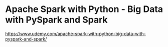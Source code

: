 # Apache Spark with Python - Big Data with PySpark and Spark
https://www.udemy.com/apache-spark-with-python-big-data-with-pyspark-and-spark/